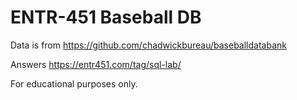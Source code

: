 # ENTR-451 Baseball DB

Data is from https://github.com/chadwickbureau/baseballdatabank

Answers https://entr451.com/tag/sql-lab/

For educational purposes only.